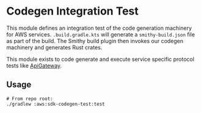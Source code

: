 # Codegen Integration Test
This module defines an integration test of the code generation machinery for AWS services. `.build.gradle.kts` will generate a `smithy-build.json` file as part of the build. The Smithy build plugin then invokes our codegen machinery and generates Rust crates.

This module exists to code generate and execute service specific protocol tests like [ApiGateway](https://github.com/awslabs/smithy/blob/main/smithy-aws-protocol-tests/model/restJson1/services/apigateway.smithy).

## Usage
```
# From repo root:
./gradlew :aws:sdk-codegen-test:test
```
